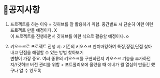 # 📌공지사항

1. 프로젝트를 하는 이유 = 깃허브를 잘 활용하기 위함.
중간발표 시 단순히 이런 이런 프로젝트 만들 예정이다. X <br>
이 프로젝트를 진행하면서 깃허브를 이런 식으로 활용할 예정이다. o

2. 키오스크로 프로젝트 진행 시:
기존의 키오스크 벤치마킹하여 특징,장점,단점 찾아내고 단점을 해결할 수 있는 방법 찾아보기<br>
변형이 가장 중요.
여러 종류의 키오스크를 구현하던지 키오스크 기능을 추가하던지//깃허브 버전 관리를 위함 + 포트폴리오에 올렸을 때 얘네가 뭘 열심히 만들긴 했구나 알 수 있도록
